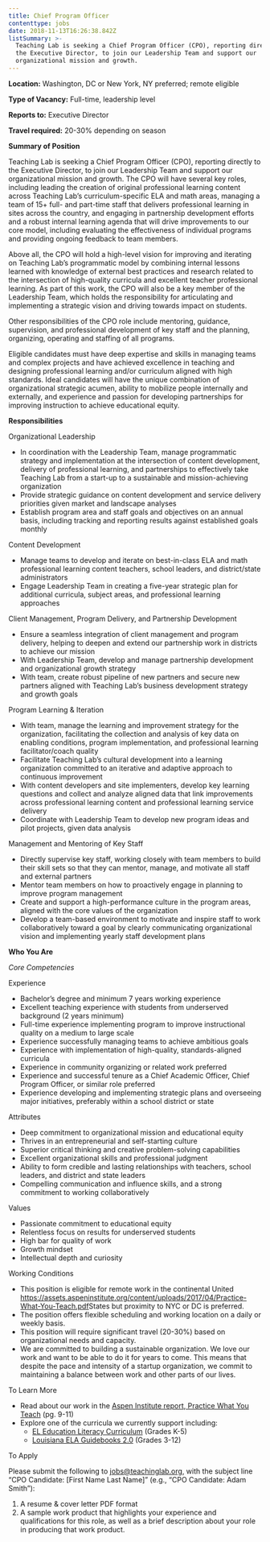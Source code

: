 ```yaml
---
title: Chief Program Officer
contenttype: jobs
date: 2018-11-13T16:26:38.842Z
listSummary: >-
  Teaching Lab is seeking a Chief Program Officer (CPO), reporting directly to
  the Executive Director, to join our Leadership Team and support our
  organizational mission and growth.
---
```

**Location:** Washington, DC or New York, NY preferred; remote eligible

**Type of Vacancy:** Full-time, leadership level

**Reports to:** Executive Director

**Travel required:** 20-30% depending on season

**Summary of Position**

Teaching Lab is seeking a Chief Program Officer (CPO), reporting directly to the Executive Director, to join our Leadership Team and support our organizational mission and growth. The CPO will have several key roles, including leading the creation of original professional learning content across Teaching Lab’s curriculum-specific ELA and math areas, managing a team of 15+ full- and part-time staff that delivers professional learning in sites across the country, and engaging in partnership development efforts and a robust internal learning agenda that will drive improvements to our core model, including evaluating the effectiveness of individual programs and providing ongoing feedback to team members.

Above all, the CPO will hold a high-level vision for improving and iterating on Teaching Lab’s programmatic model by combining internal lessons learned with knowledge of external best practices and research related to the intersection of high-quality curricula and excellent teacher professional learning. As part of this work, the CPO will also be a key member of the Leadership Team, which holds the responsibility for articulating and implementing a strategic vision and driving towards impact on students.

Other responsibilities of the CPO role include mentoring, guidance, supervision, and professional development of key staff and the planning, organizing, operating and staffing of all programs.

Eligible candidates must have deep expertise and skills in managing teams and complex projects and have achieved excellence in teaching and designing professional learning and/or curriculum aligned with high standards. Ideal candidates will have the unique combination of organizational strategic acumen, ability to mobilize people internally and externally, and experience and passion for developing partnerships for improving instruction to achieve educational equity.

**Responsibilities**

Organizational Leadership

* In coordination with the Leadership Team, manage programmatic strategy and implementation at the intersection of content development, delivery of professional learning, and partnerships to effectively take Teaching Lab from a start-up to a sustainable and mission-achieving organization
* Provide strategic guidance on content development and service delivery priorities given market and landscape analyses
* Establish program area and staff goals and objectives on an annual basis, including tracking and reporting results against established goals monthly

Content Development

* Manage teams to develop and iterate on best-in-class ELA and math professional learning      content teachers, school leaders, and district/state administrators
* Engage Leadership Team in creating a five-year strategic plan for additional curricula, subject areas, and professional learning approaches

Client Management, Program Delivery, and Partnership Development

* Ensure a seamless integration of client management and program delivery, helping to deepen and extend our partnership work in districts to achieve our mission
* With Leadership Team, develop and manage partnership development and organizational growth strategy
* With team, create robust pipeline of new partners and secure new partners aligned with Teaching Lab’s business development strategy and growth goals

Program Learning & Iteration

* With team, manage the learning and improvement strategy for the organization, facilitating the collection and analysis of key data on enabling conditions, program implementation, and professional learning facilitator/coach quality
* Facilitate Teaching Lab’s cultural development into a learning organization committed to an iterative and adaptive approach to continuous improvement
* With content developers and site implementers, develop key learning questions and collect and analyze aligned data that link improvements across professional learning content and professional learning service delivery
* Coordinate with Leadership Team to develop new program ideas and pilot projects, given data analysis

Management and Mentoring of Key Staff

* Directly supervise key staff, working closely with team members to build their skill sets so that they can mentor, manage, and motivate all staff and external partners
* Mentor team members on how to proactively engage in planning to improve program management
* Create and support a high-performance culture in the program areas, aligned with the core values of the organization
* Develop a team-based environment to motivate and inspire staff to work collaboratively toward a goal by clearly communicating organizational vision and implementing yearly staff development plans

**Who You Are**

_Core Competencies_

Experience

* Bachelor’s degree and minimum 7 years working experience
* Excellent teaching experience with students from underserved background (2 years minimum)
* Full-time experience implementing program to improve instructional quality on a medium to large scale
* Experience successfully managing teams to achieve ambitious goals
* Experience with implementation of high-quality, standards-aligned curricula
* Experience in community organizing or related work preferred
* Experience and successful tenure as a Chief Academic Officer, Chief Program Officer, or similar role preferred
* Experience developing and implementing strategic plans and overseeing major initiatives, preferably within a school district or state

Attributes

* Deep commitment to organizational mission and educational equity
* Thrives in an entrepreneurial and self-starting culture
* Superior critical thinking and creative problem-solving capabilities
* Excellent organizational skills and professional judgment
* Ability to form credible and lasting relationships with teachers, school leaders, and district and state leaders
* Compelling communication and influence skills, and a strong commitment to working collaboratively

Values

* Passionate commitment to educational equity
* Relentless focus on results for underserved students
* High bar for quality of work
* Growth mindset
* Intellectual depth and curiosity

Working Conditions

* This position is eligible for remote work in the continental United <https://assets.aspeninstitute.org/content/uploads/2017/04/Practice-What-You-Teach.pdf>States but proximity to NYC or DC is preferred.
* The position offers flexible scheduling and working location on a daily or weekly basis.
* This position will require significant travel (20-30%) based on organizational needs and capacity.
* We are committed to building a sustainable organization. We love our work and want to be able to do it for years to come. This means that despite the pace and intensity of a startup organization, we commit to maintaining a balance between work and other parts of our lives.

To Learn More

* Read about our work in the <a href="https://assets.aspeninstitute.org/content/uploads/2017/04/Practice-What-You-Teach.pdf" target="_blank">Aspen Institute report, Practice What You Teach</a> (pg. 9-11)
* Explore one of the curricula we currently support including:
  * [EL Education Literacy Curriculum](https://curriculum.eleducation.org/curriculum) (Grades K-5)
  * [Louisiana ELA Guidebooks 2.0](https://learnzillion.com/resources/81666-english-language-arts-guidebook-units) (Grades 3-12)

To Apply

Please submit the following to jobs@teachinglab.org, with the subject line “CPO Candidate: \[First Name Last Name]” (e.g., “CPO Candidate: Adam Smith”):

1. A resume & cover letter PDF format
2. A sample work product that highlights your experience and qualifications for this role, as well as a brief description about your role in producing that work product.
